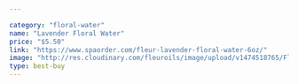 ```yaml
---

category: "floral-water"
name: "Lavender Floral Water"
price: "$5.50"
link: "https://www.spaorder.com/fleur-lavender-floral-water-6oz/"
image: "http://res.cloudinary.com/fleuroils/image/upload/v1474518765/Floral%20Water/lavender.jpg"
type: best-buy
---
```

